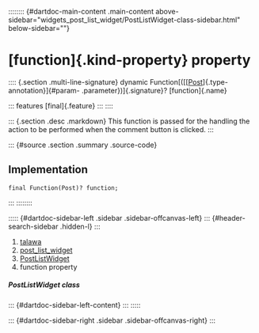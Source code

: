 :::::::: {#dartdoc-main-content .main-content above-sidebar="widgets_post_list_widget/PostListWidget-class-sidebar.html" below-sidebar=""}
<div>

# [function]{.kind-property} property

</div>

:::: {.section .multi-line-signature}
dynamic
Function[([[[Post](../../models_post_post_model/Post-class.html)]{.type-annotation}]{#param-
.parameter})]{.signature}? [function]{.name}

::: features
[final]{.feature}
:::
::::

::: {.section .desc .markdown}
This function is passed for the handling the action to be performed when
the comment button is clicked.
:::

::: {#source .section .summary .source-code}
## Implementation

``` language-dart
final Function(Post)? function;
```
:::
::::::::

::::: {#dartdoc-sidebar-left .sidebar .sidebar-offcanvas-left}
::: {#header-search-sidebar .hidden-l}
:::

1.  [talawa](../../index.html)
2.  [post_list_widget](../../widgets_post_list_widget/)
3.  [PostListWidget](../../widgets_post_list_widget/PostListWidget-class.html)
4.  function property

##### PostListWidget class

::: {#dartdoc-sidebar-left-content}
:::
:::::

::: {#dartdoc-sidebar-right .sidebar .sidebar-offcanvas-right}
:::
